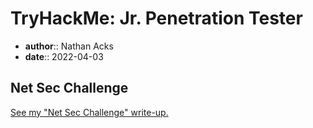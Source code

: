 # TryHackMe: Jr. Penetration Tester

* **author**:: Nathan Acks
* **date**:: 2022-04-03

## Net Sec Challenge

[See my "Net Sec Challenge" write-up.](../notes/tryhackme-net-sec-challenge.md)

